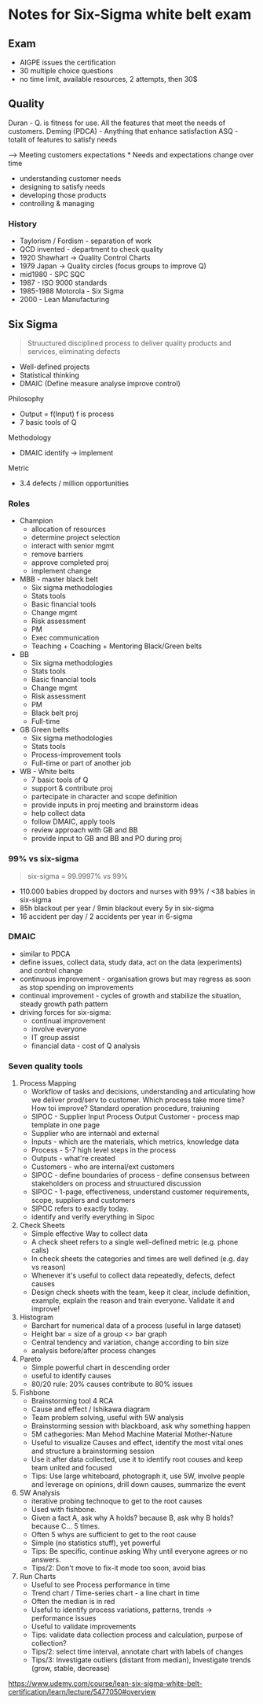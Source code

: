 # Notes for Six-Sigma white belt exam

## Exam

* AIGPE issues the certification
* 30 multiple choice questions
* no time limit, available resources, 2 attempts, then 30$

## Quality

Duran - Q. is fitness for use. All the features that meet the needs of customers.
Deming (PDCA) - Anything that enhance satisfaction
ASQ - totalit of features to satisfy needs

--> Meeting customers expectations * Needs and expectations change over time
* understanding customer needs
* designing to satisfy needs
* developing those products
* controlling & managing

### History

* Taylorism / Fordism - separation of work
* QCD invented - department to check quality
* 1920 Shawhart -> Quality Control Charts
* 1979 Japan -> Quality circles (focus groups to improve Q)
* mid1980 - SPC SQC
* 1987 - ISO 9000 standards
* 1985-1988 Motorola - Six Sigma
* 2000 - Lean Manufacturing

## Six Sigma

> Struuctured disciplined process to deliver quality products and services, eliminating defects

* Well-defined projects
* Statistical thinking
* DMAIC (Define measure analyse improve control)

Philosophy
* Output = f(Input) f is process
* 7 basic tools of Q

Methodology
* DMAIC identify -> implement

Metric
* 3.4 defects / million opportunities

### Roles

* Champion
   * allocation of resources
   * determine project selection
   * interact with senior mgmt
   * remove barriers
   * approve completed proj
   * implement change
 * MBB - master black belt
   * Six sigma methodologies
   * Stats tools
   * Basic financial tools
   * Change mgmt
   * Risk assessment
   * PM
   * Exec communication
   * Teaching + Coaching + Mentoring Black/Green belts
 * BB
   * Six sigma methodologies
   * Stats tools
   * Basic financial tools
   * Change mgmt
   * Risk assessment
   * PM
   * Black belt proj
   * Full-time
 * GB Green belts
   * Six sigma methodologies
   * Stats tools
   * Process-improvement tools
   * Full-time or part of another job
 * WB - White belts
   * 7 basic tools of Q
   * support & contribute proj
   * partecipate in character and scope definition
   * provide inputs in proj meeting and brainstorm ideas
   * help collect data
   * follow DMAIC, apply tools
   * review approach with GB and BB
   * provide input to GB and BB and PO during proj

### 99% vs six-sigma

> six-sigma = 99.9997% vs 99%

* 110.000 babies dropped by doctors and nurses with 99% / <38 babies in six-sigma
* 85h blackout per year / 9min blackout every 5y in six-sigma
* 16 accident per day / 2 accidents per year in 6-sigma

### DMAIC

* similar to PDCA
* define issues, collect data, study data, act on the data (experiments) and control change
* continuous improvement - organisation grows but may regress as soon as stop spending on improvements
* continual improvement - cycles of growth and stabilize the situation, steady growth path pattern
* driving forces for six-sigma:
  *  continual improvement
  *  involve everyone
  *  IT group assist
  *  financial data - cost of Q analysis

### Seven quality tools

1. Process Mapping
   * Workflow of tasks and decisions, understanding and articulating how we deliver prod/serv to customer. Which process take more time? How toi improve? Standard operation procedure, traiuning
   * SIPOC - Supplier Input Process Output Customer - process map template in one page
   * Supplier who are internaòl and external
   * Inputs - which are the materials, which metrics, knowledge data
   * Process - 5-7 high level steps in the process
   * Outputs - what're created
   * Customers - who are internal/ext customers
   * SIPOC - define boundaries of process - define consensus between stakeholders on process and struuctured discussion
   * SIPOC - 1-page, effectiveness, understand customer requirements, scope, suppliers and customers
   * SIPOC refers to exactly today.
   * identify and verify everything in Sipoc
2. Check Sheets
   * Simple effective Way to collect data
   * A check sheet refers to a single well-defined metric (e.g. phone calls)
   * In check sheets the categories and times are well defined (e.g. day vs reason)
   * Whenever it's useful to collect data repeatedly, defects, defect causes
   * Design check sheets with the team, keep it clear, include definition, example, explain the reason and train everyone. Validate it and improve! 
3. Histogram
   * Barchart for numerical data of a process (useful in large dataset)
   * Height bar = size of a group <> bar graph
   * Central tendency and variation, change according to bin size
   * analysis before/after process changes
4. Pareto
   * Simple powerful chart in descending order
   * useful to identify causes
   * 80/20 rule: 20% causes contribute to 80% issues
5. Fishbone
   * Brainstorming tool 4 RCA
   * Cause and effect / Ishikawa diagram
   * Team problem solving, useful with 5W analysis
   * Brainstorming session with blackboard, ask why something happen
   * 5M cathegories: Man Mehod Machine Material Mother-Nature
   * Useful to visualize Causes and effect, identify the most vital ones and structure a brainstorming session
   * Use it after data collected, use it to identify root couses and keep team united and focused
   * Tips: Use large whiteboard, photograph it, use 5W, involve people and leverage on opinions, drill down causes, summarize the event
6. 5W Analysis
   * iterative probing technoque to get to the root causes
   * Used with fishbone.
   * Given a fact A, ask why A holds? because B, ask why B holds? because C... 5 times.
   * Often 5 whys are sufficient to get to the root cause
   * Simple (no statistics stuff), yet powerful
   * Tips: Be specific, continue asking Why until everyone agrees or no answers.
   * Tips/2: Don't move to fix-it mode too soon, avoid bias
8. Run Charts
   * Useful to see Process performance in time
   * Trend chart / Time-series chart - a line chart in time
   * Often the median is in red
   * Useful to identify process variations, patterns, trends -> performance issues
   * Useful to validate improvements
   * Tips: validate data collection process and calculation, purpose of collection?
   * Tips/2: select time interval, annotate chart with labels of changes
   * Tips/3: Investigate outliers (distant from median), Investigate trends (grow, stable, decrease)

https://www.udemy.com/course/lean-six-sigma-white-belt-certification/learn/lecture/5477050#overview
